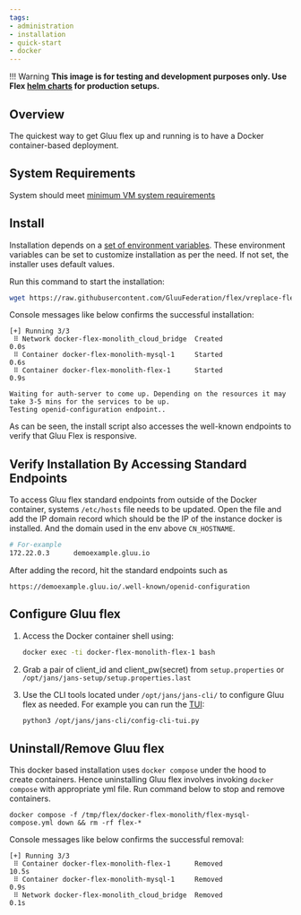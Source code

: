 ```yaml
---
tags:
- administration
- installation
- quick-start
- docker
---
```


!!! Warning 
    **This image is for testing and development purposes only. Use Flex [helm charts](https://github.com/GluuFederation/flex/tree/main/charts/gluu) for production setups.**

## Overview

The quickest way to get Gluu flex up and running is to have a Docker container-based deployment.

## System Requirements

System should meet [minimum VM system requirements](../vm-install/vm-requirements.md)

## Install

Installation depends on a [set of environment variables](https://github.com/GluuFederation/flex/tree/main/docker-flex-monolith#environment-variables).
These environment variables can be set to customize installation as per the need. If not set, the installer uses default values.

Run this command to start the installation:

```bash
wget https://raw.githubusercontent.com/GluuFederation/flex/vreplace-flex-version/automation/startflexmonolithdemo.sh && chmod u+x startflexmonolithdemo.sh && sudo bash startflexmonolithdemo.sh demoexample.gluu.io MYSQL
```

Console messages like below confirms the successful installation:

```
[+] Running 3/3
 ⠿ Network docker-flex-monolith_cloud_bridge  Created                      0.0s    
 ⠿ Container docker-flex-monolith-mysql-1     Started                      0.6s
 ⠿ Container docker-flex-monolith-flex-1      Started                      0.9s
 
Waiting for auth-server to come up. Depending on the resources it may take 3-5 mins for the services to be up.
Testing openid-configuration endpoint.. 
```

As can be seen, the install script also accesses the well-known endpoints to verify that Gluu Flex is responsive.

## Verify Installation By Accessing Standard Endpoints


To access Gluu flex standard endpoints from outside of the Docker container, systems `/etc/hosts` file needs to be updated. Open the file and add the IP domain record which should be the IP of the instance docker is installed. And the domain used in the env above `CN_HOSTNAME`.

```bash
# For-example
172.22.0.3      demoexample.gluu.io
```

After adding the record, hit the standard endpoints such as 

```
https://demoexample.gluu.io/.well-known/openid-configuration
```

## Configure Gluu flex

1. Access the Docker container shell using:

    ```bash
    docker exec -ti docker-flex-monolith-flex-1 bash
    ```

2. Grab a pair of client_id and client_pw(secret) from `setup.properties` or `/opt/jans/jans-setup/setup.properties.last`

3. Use the CLI tools located under `/opt/jans/jans-cli/` to configure Gluu flex as needed. For example you can run the [TUI](https://docs.jans.io/head/admin/config-guide/config-tools/jans-tui/):
    ```bash
    python3 /opt/jans/jans-cli/config-cli-tui.py
    ```


## Uninstall/Remove Gluu flex

This docker based installation uses `docker compose` under the hood to create containers. Hence uninstalling Gluu flex involves invoking `docker compose` with appropriate yml file. Run command below to stop and remove containers.

```
docker compose -f /tmp/flex/docker-flex-monolith/flex-mysql-compose.yml down && rm -rf flex-*
```

Console messages like below confirms the successful removal:

```
[+] Running 3/3
 ⠿ Container docker-flex-monolith-flex-1      Removed                   10.5s
 ⠿ Container docker-flex-monolith-mysql-1     Removed                    0.9s
 ⠿ Network docker-flex-monolith_cloud_bridge  Removed                    0.1s
```
